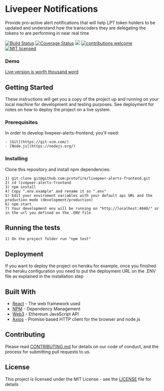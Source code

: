 # Livepeer Notifications

Provide pro-active alert notifications that will help LPT token holders to be updated and understand how the transcoders they are delegating the tokens to are performing in near real time

[![Build Status](https://api.travis-ci.org/protofire/livepeer-alerts-frontend.svg?branch=master)](https://travis-ci.org/protofire/livepeer-alerts-frontend)
[![Coverage Status](https://coveralls.io/repos/github/protofire/livepeer-alerts-frontend/badge.svg?branch=master)](https://coveralls.io/github/protofire/livepeer-alerts-frontend?branch=master)
![](https://img.shields.io/github/issues/protofire/livepeer-alerts-frontend.svg)
[![contributions welcome](https://img.shields.io/badge/contributions-welcome-brightgreen.svg?style=flat)](https://github.com/protofire/livepeer-alerts-frontend/issues)
[![MIT licensed](https://img.shields.io/badge/license-MIT-blue.svg)](https://raw.githubusercontent.com/protofire/livepeer-alerts-frontend/master/LICENSE)


### Demo
[Live version is worth thousand word](https://livepeer-alerts-frontend.herokuapp.com/)

## Getting Started

These instructions will get you a copy of the project up and running on your local machine for development and testing purposes. See deployment for notes on how to deploy the project on a live system.

### Prerequisites
In order to develop livepeer-alerts-frontend, you'll need:
```
- [Git](https://git-scm.com/)
- [Node.js](https://nodejs.org/)
```

### Installing

Clone this repository and install npm dependencies:

```
1) git clone git@github.com:protofire/livepeer-alerts-frontend.git
2) cd livepeer-alerts-frontend
3) npm install
4) Copy ".env.example" and rename it as ".env"
5) Edit your enviroment variables with your default api URL and the production mode (development/production)
6) npm start
7) Your development env will be running on "http://localhost:4040/" or in the url you defined on the .ENV file
```

## Running the tests

```
1) On the project folder run "npm test"

```

## Deployment

If you want to deploy the project on heroku for example,
once you finished the heroku configuration you need to put the deployment URL on the .ENV file as explained in the installation step


## Built With

* [React](https://reactjs.org/docs/getting-started.html) - The web framework used
* [NPM](https://www.npmjs.com/) - Dependency Management
* [Web3](https://web3js.readthedocs.io/en/1.0/) - Ethereum JavaScript API
* [Axios](https://github.com/axios/axios) - Promise based HTTP client for the browser and node.js

## Contributing

Please read [CONTRIBUTING.md](https://github.com/protofire/livepeer-alerts-frontend/blob/master/CONTRIBUTING.md) for details on our code of conduct, and the process for submitting pull requests to us.

## License

This project is licensed under the MIT License - see the [LICENSE](https://github.com/protofire/livepeer-alerts-frontend/blob/master/LICENSE) file for details


